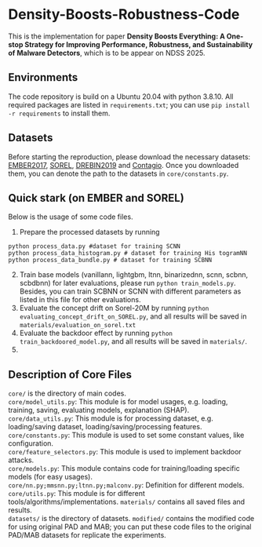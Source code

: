 # Density-Boosts-Robustness-Code
This is the implementation for paper **Density Boosts Everything: A One-stop Strategy for Improving Performance, Robustness, and Sustainability of Malware Detectors**, which is to be appear on NDSS 2025.

## Environments
The code repository is build on a Ubuntu 20.04 with python 3.8.10. 
All required packages are listed in `requirements.txt`; you can use `pip install -r requirements` to install them.

## Datasets
Before starting the reproduction, please download the necessary datasets: [EMBER2017](https://github.com/elastic/ember/tree/d97a0b523de02f3fe5ea6089d080abacab6ee931), [SOREL](https://github.com/sophos/SOREL-20M), [DREBIN2019](https://github.com/s2labres/transcendent-release) and [Contagio](https://contagiodump.blogspot.com/2013/03/16800-clean-and-11960-malicious-files.html). Once you downloaded them, you can denote the path to the datasets in `core/constants.py`.

## Quick stark (on EMBER and SOREL)
Below is the usage of some code files.
1. Prepare the processed datasets by running
```
python process_data.py #dataset for training SCNN
python process_data_histogram.py # dataset for training His togramNN
python process_data_bundle.py # dataset for training SCBNN
```
2. Train base models (vanillann, lightgbm, ltnn, binarizednn, scnn, scbnn, scbdbnn) for later evaluations, please run `python train_models.py`. Besides, you can train SCBNN or SCNN with different parameters as listed in this file for other evaluations.
3. Evaluate the concept drift on Sorel-20M by running `python evaluating_concept_drift_on_SOREL.py`, and all results will be saved in `materials/evaluation_on_sorel.txt`
4. Evaluate the backdoor effect by running `python train_backdoored_model.py`, and all results will be saved in `materials/`.
5. 




## Description of Core Files
`core/` is the directory of main codes.  
`core/model_utils.py`: This module is for model usages, e.g. loading, training, saving, evaluating models, explanation (SHAP).  
`core/data_utils.py`: This module is for processing dataset, e.g. loading/saving dataset, loading/saving/processing features.   
`core/constants.py`: This module is used to set some constant values, like configuration.  
`core/feature_selectors.py`: This module is used to implement backdoor attacks.  
`core/models.py`: This module contains code for training/loading specific models (for easy usages).  
`core/nn.py;mmsnn.py;ltnn.py;malconv.py`: Definition for different models.  
`core/utils.py`: This module is for different tools/algorithms/implementations.
`materials/` contains all saved files and results.  
`datasets/` is the directory of datasets. 
`modified/` contains the modified code for using original PAD and MAB; you can put these code files to the original PAD/MAB datasets for replicate the experiments. 

      

